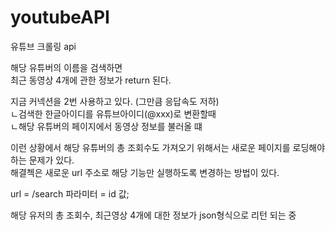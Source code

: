 # youtubeAPI
유튜브 크롤링 api  
  
해당 유튜버의 이름을 검색하면  
최근 동영상 4개에 관한 정보가 return 된다.  
  
지금 커넥션을 2번 사용하고 있다. (그만큼 응답속도 저하)  
  ㄴ검색한 한글아이디를 유튜브아이디(@xxx)로 변환할때  
  ㄴ해당 유튜버의 페이지에서 동영상 정보를 불러올 떄  
    
이런 상황에서 해당 유튜버의 총 조회수도 가져오기 위해서는 새로운 페이지를 로딩해야 하는 문제가 있다.  
해결첵은 새로운 url 주소로 해당 기능만 실행하도록 변경하는 방법이 있다.  


url = /search
파라미터 = id 값;

해당 유저의 총 조회수, 최근영상 4개에 대한 정보가 json형식으로 리턴 되는 중
